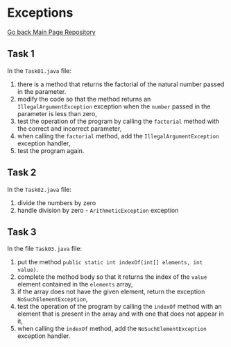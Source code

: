 # Exceptions
<a href="https://github.com/grzesiek-worek/Java-Basics">Go back Main Page Repository</a>

## Task 1

In the `Task01.java` file:

1. there is a method that returns the factorial of the natural number passed in the parameter.
2. modify the code so that the method returns an `IllegalArgumentException` exception when the `number` passed in the parameter is less than zero,
3. test the operation of the program by calling the `factorial` method with the correct and incorrect parameter,
4. when calling the `factorial` method, add the `IllegalArgumentException` exception handler,
5. test the program again.

## Task 2

In the `Task02.java` file:

1. divide the numbers by zero
2. handle division by zero - `ArithmeticException` exception

## Task 3
In the file `Task03.java` file:

1. put the method `public static int indexOf(int[] elements, int value)`.
2. complete the method body so that it returns the index of the `value` element contained in the `elements` array,
3. if the array does not have the given element, return the exception `NoSuchElementException`,
4. test the operation of the program by calling the `indexOf` method with an element that is present in the array and with one that does not appear in it,
5. when calling the `indexOf` method, add the `NoSuchElementException` exception handler.